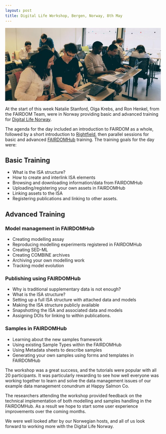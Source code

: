 ```yaml
---
layout: post
title: Digital Life Workshop, Bergen, Norway, 8th May
---
```


![Digital life training](/img/news/digital-life-2017.jpg)

At the start of this week Natalie Stanford, Olga Krebs, and Ron Henkel, from the FAIRDOM Team, 
were in Norway providing basic and advanced training for [Digital Life Norway](https://www.ntnu.edu/dln).

The agenda for the day included an introduction to FAIRDOM as a whole, followed by a short introduction to [Rightfield](/platform/rightfield/), then parallel sessions for basic and advanced [FAIRDOMHub](https://www.fairdomhub.org/) training. The training goals for the day were:

## Basic Training

* What is the ISA structure?
* How to create and interlink ISA elements
* Browsing and downloading information/data from FAIRDOMHub
* Uploading/registering your own assets in FAIRDOMHub
* Linking assets to the ISA
* Registering publications and linking to other assets.

## Advanced Training

### Model management in FAIRDOMHub

* Creating modelling assay
* Reproducing modelling experiments registered in FAIRDOMHub
* Creating SED-ML
* Creating COMBINE archives
* Archiving your own modelling work
* Tracking model evolution

### Publishing using FAIRDOMHub

* Why is traditional supplementary data is not enough?
* What is the ISA structure?
* Setting up a full ISA structure with attached data and models
* Making the ISA structure publicly available
* Snapshotting the ISA and associated data and models
* Assigning DOIs for linking to within publications.

### Samples in FAIRDOMHub
* Learning about the new samples framework
* Using existing Sample Types within the FAIRDOMHub
* Using Metadata sheets to describe samples
* Generating your own samples using forms and templates in FAIRDOMHub
 

 

The workshop was a great success, and the tutorials were popular with all 20 participants. It was particularly rewarding to see how well everyone was working together to learn and solve the data management issues of our example data management conundrum at Happy Salmon Co.

The researchers attending the workshop provided feedback on the technical implementation of both modelling and samples handling in the FAIRDOMHub. As a result we hope to start some user experience improvements over the coming months.

We were well looked after by our Norwegian hosts, and all of us look forward to working more with the Digital Life Norway.